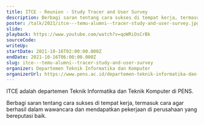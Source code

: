 ```yaml
---
title: ITCE - Reunion - Study Tracer and User Survey
description: Berbagi saran tentang cara sukses di tempat kerja, termasuk cara agar berhasil dalam wawancara dan mendapatkan pekerjaan di perusahaan yang bereputasi baik.
poster: /talk/2021/itce---temu-alumni--tracer-study-and-user-survey.jpg
slide: 
playback: https://www.youtube.com/watch?v=qoWRiOsCrBk
sourceCode: 
writeUp: 
startDate: 2021-10-16T02:00:00.000Z
endDate: 2021-10-16T06:00:00.000Z
slug: itce---temu-alumni--tracer-study-and-user-survey
organizer: Departemen Teknik Informatika dan Komputer
organizerUrl: https://www.pens.ac.id/departemen-teknik-informatika-dan-komputer/
---
```


ITCE adalah departemen Teknik Informatika dan Teknik Komputer di PENS.

Berbagi saran tentang cara sukses di tempat kerja, termasuk cara agar berhasil dalam wawancara dan mendapatkan pekerjaan di perusahaan yang bereputasi baik.
